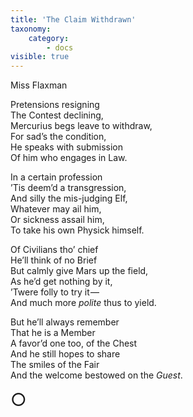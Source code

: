 ```yaml
---
title: 'The Claim Withdrawn'
taxonomy:
    category:
        - docs
visible: true
---
```


<div class="author">Miss Flaxman</div>

Pretensions resigning  
The Contest declining,  
Mercurius begs leave to withdraw,  
For sad’s the condition,  
He speaks with submission  
Of him who engages in Law.  
  
In a certain profession  
’Tis deem’d a transgression,  
And silly the mis-judging Elf,  
Whatever may ail him,  
Or sickness assail him,  
To take his own Physick himself.  
  
Of Civilians tho’ chief  
He’ll think of no Brief  
But calmly give Mars up the field,  
As he’d get nothing by it,  
’Twere folly to try it —   
And much more *polite* thus to yield.  
  
But he’ll always remember  
That he is a Member  
A favor’d one too, of the Chest  
And he still hopes to share  
The smiles of the Fair  
And the welcome bestowed on the *Guest*.  
  
<span style="font-size: 2em;">&#9675;</span>